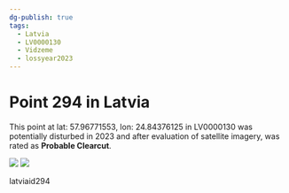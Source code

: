 ```yaml
---
dg-publish: true
tags:
  - Latvia
  - LV0000130
  - Vidzeme
  - lossyear2023
---
```


# Point 294 in Latvia

This point at lat: 57.96771553, lon: 24.84376125 in LV0000130 was potentially disturbed in 2023 and after evaluation of satellite imagery, was rated as **Probable Clearcut**.

<div class='juxtapose' data-showcredits='false'>
<img src='https://baserow-backend-production20240528124524339000000001.s3.amazonaws.com/user_files/58PWPmxuObRyRTfuE4DUMAdz8z7qnbR3_31943e49e958b90bad2f015db9caef53f41bb488d9e48002d808dbc7e83b0fea.png' data-label='May 2019' />
<img src='https://baserow-backend-production20240528124524339000000001.s3.amazonaws.com/user_files/Che05fH4RiLHurNtVknjop7DAtivVMir_ed908d165033aa45aaa83a2301ea999a79cc3900fac575d3b669d4c49405e4a4.png' data-label='June 2023' />
</div>

latviaid294